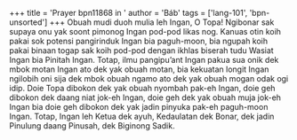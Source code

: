 +++
title = 'Prayer bpn11868 in '
author = 'Báb'
tags = ['lang-101', 'bpn-unsorted']
+++
Obuah mudi duoh mulia leh Ingan, O Topa! Ngibonar sak supaya onu yak soont pimonog Ingan pod-pod likas nog. Kanuas otin koih pakai sok potensi pangirinduk Ingan bia paguh-moon, bia ngupah koih pakai binaan togap sak koih pod-pod dengan ikhlas biserah tudu Wasiat Ingan bia Pinitah Ingan. Totap, ilmu pangipu’ant Ingan pakua sua onik dek mbok motan Ingan ato dek yak obuah motan, bia kekuatan longit Ingan ngilobih oni sija dek mbok obuah ngamo ato dek yak obuah mogan odak ogi idip. Doie Topa dibokon dek yak obuah nyombah pak-eh Ingan, doie geh dibokon dek daang niat jok-eh Ingan, doie geh dek yak obuah muja jok-eh Ingan bia doie geh dibokon dek yak jadin pinyuka pak-eh paguh-moon Ingan. 
Totap, Ingan leh Ketua dek ayuh, Kedaulatan dek Bonar, dek jadin Pinulung daang Pinusah, dek Biginong Sadik.
